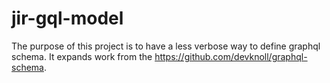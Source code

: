 # jir-gql-model
The purpose of this project is to have a less verbose way to define graphql schema. It expands work from the https://github.com/devknoll/graphql-schema. 

